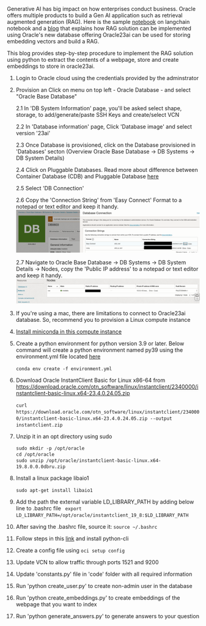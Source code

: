 Generative AI has big impact on how enterprises conduct business. Oracle offers multiple products to build a Gen AI application such as retrieval augmented generation (RAG).
Here is the sample [notebook](https://github.com/langchain-ai/langchain/blob/master/cookbook/oracleai_demo.ipynb) on langchain notebook and a [blog](https://blogs.oracle.com/ai-and-datascience/post/how-to-build-a-rag-solution-using-oci-generative-ai) that explains how RAG solution can be implemented using Oracle's new database offering Oracle23ai can be used for storing embedding vectors and build a RAG.

This blog provides step-by-step procedure to implement the RAG solution using python to extract the contents of a webpage, store and create embeddings to store in oracle23ai.

1. Login to Oracle cloud using the credentials provided by the adminstrator
2. Provision an Click on menu on top left - Oracle Database - and select "Oracle Base Database"
    
    2.1 In 'DB System Information' page, you'll be asked select shape, storage, to add/generate/paste SSH Keys and create/select VCN
    
    2.2 In 'Database information' page, Click 'Database image' and select version '23ai'
    
    2.3 Once Database is provisioned, click on the Database provisioned in 'Databases' secton (Overview Oracle Base Database -> DB Systems -> DB System Details)
    
    2.4 Click on Pluggable Databases. Read more about difference between Container Database (CDB) and Pluggable Database [here](https://docs.oracle.com/en/database/oracle/oracle-database/21/cncpt/CDBs-and-PDBs.html#GUID-C3B11701-F23A-4781-91EE-C907F0AF2527)
    
    2.5 Select 'DB Connection' 
    
    2.6 Copy the  'Connection String' from 'Easy Connect' Format to a notepad or text editor and keep it handy. ![Screenshot is here](/Documentation/image001.png)

    2.7 Navigate to Oracle Base Database -> DB Systems -> DB System Details -> Nodes, copy the 'Public IP address' to a notepad or text editor and keep it handy. ![Screenshot is here](/Documentation/image002.png)

    


3. If you're using a mac, there are limitations to connect to Oracle23ai database. So, recommend you to provision a Linux compute instance 

4. [Install miniconda in this compute instance](https://docs.anaconda.com/free/miniconda/#quick-command-line-install)

5. Create a python environment for python version 3.9 or later. Below command will create a python environment named py39 using the environment.yml file located [here](./code/environment.yml)

    ``` conda env create -f environment.yml ```

6. Download Oracle InstantClient Basic for Linux x86-64 from https://download.oracle.com/otn_software/linux/instantclient/2340000/instantclient-basic-linux.x64-23.4.0.24.05.zip

    ``` curl https://download.oracle.com/otn_software/linux/instantclient/2340000/instantclient-basic-linux.x64-23.4.0.24.05.zip --output instantclient.zip ```
7. Unzip it in an opt directory using sudo
    ```
    sudo mkdir -p /opt/oracle  
    cd /opt/oracle  
    sudo unzip /opt/oracle/instantclient-basic-linux.x64-19.8.0.0.0dbru.zip 
    ```

8. Install a linux package libaio1 

    ``` sudo apt-get install libaio1 ```
9.  Add the path the  external variable LD_LIBRARY_PATH by adding below line to .bashrc file
    ```  export LD_LIBRARY_PATH=/opt/oracle/instantclient_19_8:$LD_LIBRARY_PATH  ```
10. After saving the .bashrc file, source it:
    ```source ~/.bashrc ```

11. Follow steps in this [link](https://docs.oracle.com/en-us/iaas/Content/API/SDKDocs/cliinstallhtm#InstallingCLI__oraclelinux8) and install python-cli 

12. Create a config file using ```oci setup config```

13. Update VCN to allow traffic through ports 1521 and 9200

14. Update 'constants.py' file in 'code' folder with all required information

15. Run 'python create_user.py' to create non-admin user in the database

16. Run 'python create_embeddings.py' to create embeddings of the webpage that you want to index

17. Run 'python generate_answers.py' to generate answers to your question
